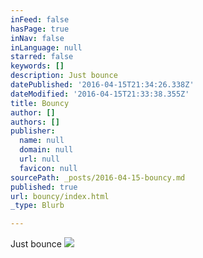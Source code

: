 ```yaml
---
inFeed: false
hasPage: true
inNav: false
inLanguage: null
starred: false
keywords: []
description: Just bounce
datePublished: '2016-04-15T21:34:26.338Z'
dateModified: '2016-04-15T21:33:38.355Z'
title: Bouncy
author: []
authors: []
publisher:
  name: null
  domain: null
  url: null
  favicon: null
sourcePath: _posts/2016-04-15-bouncy.md
published: true
url: bouncy/index.html
_type: Blurb

---
```

Just bounce
![](https://the-grid-user-content.s3-us-west-2.amazonaws.com/edc03176-187b-42e4-97c2-491dfae52d3a.gif)